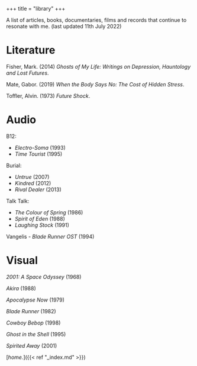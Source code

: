 +++
title = "library"
+++

A list of articles, books, documentaries, films and records that continue to resonate with me. (last updated 11th July 2022)

# Literature

Fisher, Mark. (2014) *Ghosts of My Life: Writings on Depression, Hauntology and Lost Futures*. <br>

Mate, Gabor. (2019) *When the Body Says No: The Cost of Hidden Stress*. <br>

Toffler, Alvin. (1973) *Future Shock*. <br>

# Audio

B12:

* *Electro-Soma* (1993)
* *Time Tourist* (1995) <br>

Burial:
* *Untrue* (2007) <br>
* *Kindred* (2012) <br>
* *Rival Dealer* (2013) <br>

Talk Talk:
* *The Colour of Spring* (1986)
* *Spirit of Eden* (1988)
* *Laughing Stock* (1991)

Vangelis - *Blade Runner OST* (1994) <br>


# Visual

*2001: A Space Odyssey* (1968)

*Akira* (1988)

*Apocalypse Now* (1979)

*Blade Runner* (1982)

*Cowboy Bebop* (1998)

*Ghost in the Shell* (1995)

*Spirited Away* (2001)

[*home.*]({{< ref "_index.md" >}})
